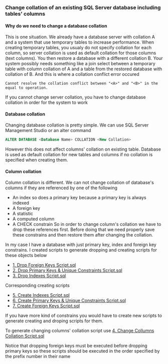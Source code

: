 ### Change collation of an existing SQL Server database including tables' columns
#### Why do we need to change a database collation
This is one situation. We already have a database server with collation A and a system that use temporary tables to increase performance. When creating temporary tables, you usualy do not specify collation for each column, so server collation is used as default collation for those columns (text columns). You then restore a database with a different collation B. Your system possibly needs something like a join select between a temporary table with column collation of A and a table from the restored database with collation of B. And this is where a collation conflict error occured
```
Cannot resolve the collation conflict between "<A>" and "<B>" in the equal to operation.
```
If you cannot change server collation, you have to change database collation in order for the system to work

#### Database collation
Changing database collation is pretty simple. We can use SQL Server Management Studio or an alter command 
```sql
ALTER DATABASE <Database Name> COLLATION <New Collation>
```
However this does not affect columns' collation on existing table. Database is used as default collation for new tables and columns if no collation is specified when creating them.

#### Column collation
Column collation is different. We can not change collation of database's columns if they are referenced by one of the following
- An index so does a primary key because a primary key is always indexed
- A foreign key
- A statistic
- A computed column
- A CHECK constrain
So in order to change column's collation we have to drop these references first. Before doing that we need properly save these constrains and then restore them after changing the collation.

In my case I have a database with just primary key, index and foreign key constrains. I created scripts to generate dropping and creating scripts for these objects below
- [1. Drop Foreign Keys Script.sql](1.%20Drop%20Foreign%20Keys%20Script.sql)
- [2. Drop Primary Keys & Unique Constraints Script.sql](2.%20Drop%20Primary%20Keys%20&%20Unique%20Constraints%20Script.sql)
- [3. Drop Indexes Script.sql](3.%20Drop%20Indexes%20Script.sql)

Corresponding creating scripts
- [5. Create Indexes Script.sql](5.%20Create%20Indexes%20Script.sql)
- [6. Create Primary Keys & Unique Constraints Script.sql](6.%20Create%20Primary%20Keys%20&%20Unique%20Constraints%20Script.sql)
- [7. Create Foreign Keys Script.sql](7.%20Create%20Foreign%20Keys%20Script.sql)

If you have more kind of constrains you would have to create new scripts to generate creating and droping scripts for them.

To generate changing columns' collation script use [4. Change Collumns Collation Script.sql](/4.%20Change%20Collumns%20Collation%20Script.sql)

Notice that dropping foreign keys must be executed before dropping primary keys so these scripts should be executed in the order specified by the prefix number in their name
